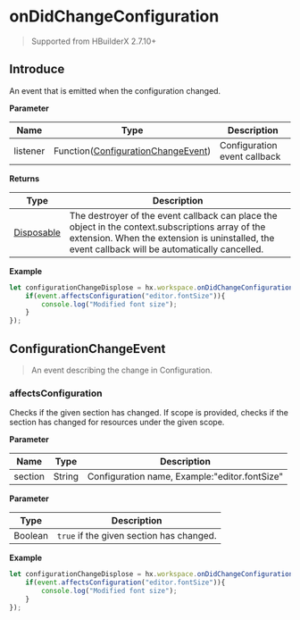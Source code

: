 # onDidChangeConfiguration

> Supported from HBuilderX 2.7.10+

## Introduce

An event that is emitted when the configuration changed.

**Parameter**

|Name	|Type															|Description		|
|--			|--																	|--			|
|listener	|Function([ConfigurationChangeEvent](#ConfigurationChangeEvent))	|Configuration  event callback	|

**Returns**

|Type	|Description				|
|--			|--					|
|[Disposable](/ExtensionDocs/Api/other/Disposable)	|The destroyer of the event callback can place the object in the context.subscriptions array of the extension. When the extension is uninstalled, the event callback will be automatically cancelled.	|

**Example**

``` javascript
let configurationChangeDisplose = hx.workspace.onDidChangeConfiguration(function(event){
    if(event.affectsConfiguration("editor.fontSize")){
        console.log("Modified font size");
    }
});
```

## ConfigurationChangeEvent

> An event describing the change in Configuration.

### affectsConfiguration

Checks if the given section has changed. If scope is provided, checks if the section has changed for resources under the given scope.

**Parameter**

|Name	|Type	|Description								|
|--			|--			|--									|
|section	|String		|Configuration name, Example:"editor.fontSize"|

**Parameter**

|Type	|Description												|
|--			|--													|
|Boolean	|`true` if the given section has changed.|

**Example**

``` javascript
let configurationChangeDisplose = hx.workspace.onDidChangeConfiguration(function(event){
    if(event.affectsConfiguration("editor.fontSize")){
        console.log("Modified font size");
    }
});
```

